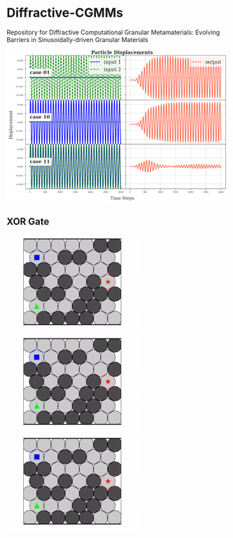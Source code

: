 # Diffractive-CGMMs
Repository for Diffractive Computational Granular Metamaterials: Evolving Barriers in Sinusoidally-driven Granular Materials

<p align="center">
  <img src="https://github.com/AtoosaParsa/Diffractive-CGMMs/blob/main/xor.png"  width="700">
</p>

## XOR Gate
<p float="center">
<img src="https://github.com/AtoosaParsa/Diffractive-CGMMs/blob/main/config_xor_01.gif" width="300"/>
<img src="https://github.com/AtoosaParsa/Diffractive-CGMMs/blob/main/config_xor_10.gif" width="300"/>
<img src="https://github.com/AtoosaParsa/Diffractive-CGMMs/blob/main/config_xor_11.gif" width="300"/>
</p>
